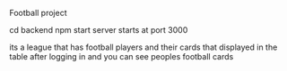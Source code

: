 Football project


cd backend 
npm start
server starts at port 3000

its a league that has football players and their cards that displayed in the table after logging in and you can see peoples football cards